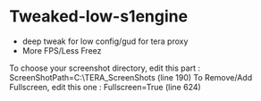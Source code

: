 # Tweaked-low-s1engine

+ deep tweak for low config/gud for tera proxy
+ More FPS/Less Freez

To choose your screenshot directory, edit this part : ScreenShotPath=C:\TERA_ScreenShots (line 190)
To Remove/Add Fullscreen, edit this one : Fullscreen=True (line 624)
